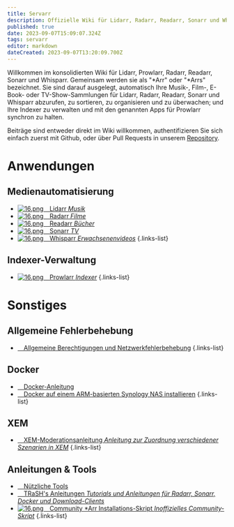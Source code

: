```yaml
---
title: Servarr
description: Offizielle Wiki für Lidarr, Radarr, Readarr, Sonarr und Whisparr
published: true
date: 2023-09-07T15:09:07.324Z
tags: servarr
editor: markdown
dateCreated: 2023-09-07T13:20:09.700Z
---
```


Willkommen im konsolidierten Wiki für Lidarr, Prowlarr, Radarr, Readarr, Sonarr und Whisparr. Gemeinsam werden sie als "\*Arr" oder "\*Arrs" bezeichnet. Sie sind darauf ausgelegt, automatisch Ihre Musik-, Film-, E-Book- oder TV-Show-Sammlungen für Lidarr, Radarr, Readarr, Sonarr und Whisparr abzurufen, zu sortieren, zu organisieren und zu überwachen; und Ihre Indexer zu verwalten und mit den genannten Apps für Prowlarr synchron zu halten.

Beiträge sind entweder direkt im Wiki willkommen, authentifizieren Sie sich einfach zuerst mit Github, oder über Pull Requests in unserem [Repository](https://github.com/Servarr/Wiki).

# Anwendungen

## Medienautomatisierung

- [![16.png](/assets/lidarr/logos/16.png)&emsp;Lidarr *Musik*](/lidarr)
- [![16.png](/assets/radarr/logos/16.png)&emsp;Radarr *Filme*](/radarr)
- [![16.png](/assets/readarr/logos/16.png)&emsp;Readarr *Bücher*](/readarr)
- [![16.png](/assets/sonarr/logos/16.png)&emsp;Sonarr *TV*](/sonarr)
- [![16.png](/assets/whisparr/logos/16.png)&emsp;Whisparr *Erwachsenenvideos*](/whisparr)
{.links-list}

## Indexer-Verwaltung

- [![16.png](/assets/prowlarr/logos/16.png)&emsp;Prowlarr *Indexer*](/prowlarr)
{.links-list}

# Sonstiges

## Allgemeine Fehlerbehebung

- [<i class="far fa-life-ring"></i>&emsp;Allgemeine Berechtigungen und Netzwerkfehlerbehebung](/permissions-and-networking)
{.links-list}

## Docker

- [<i class="fab fa-docker"></i>&emsp;Docker-Anleitung](/docker-guide)
- [<i class="fas fa-box-open"></i>&emsp;Docker auf einem ARM-basierten Synology NAS installieren](/docker-arm-synology)
{.links-list}

## XEM

- [<i class="fab fa-xing"></i>&emsp;XEM-Moderationsanleitung *Anleitung zur Zuordnung verschiedener Szenarien in XEM*](/sonarr/xem-guide)
{.links-list}

## Anleitungen & Tools

- [<i class="fas fa-tools"></i>&emsp;Nützliche Tools](/useful-tools)
- [<i class="fas fa-trash-alt"></i>&emsp;TRaSH's Anleitungen *Tutorials und Anleitungen für Radarr, Sonarr, Docker und Download-Clients*](https://trash-guides.info/)
- [![16.png](/assets/servarr/servarr_dark_fav_16.png)&emsp;Community \*Arr Installations-Skript *Inoffizielles Community-Skript*](/install-script)
{.links-list}